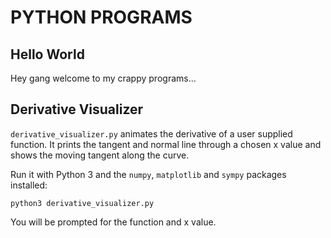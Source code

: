 # PYTHON PROGRAMS
## Hello World

Hey gang welcome to my crappy programs...


## Derivative Visualizer

`derivative_visualizer.py` animates the derivative of a user supplied function. It prints the tangent and normal line through a chosen x value and shows the moving tangent along the curve.

Run it with Python 3 and the `numpy`, `matplotlib` and `sympy` packages installed:

```
python3 derivative_visualizer.py
```

You will be prompted for the function and x value.
